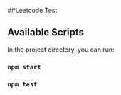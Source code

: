 ##Leetcode Test

## Available Scripts

In the project directory, you can run:

### `npm start`

### `npm test`
